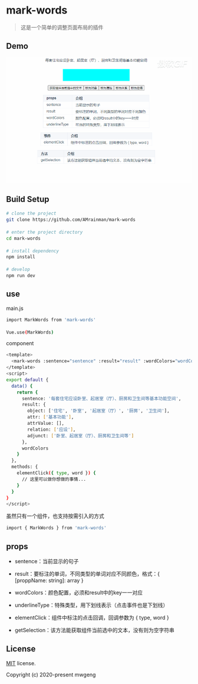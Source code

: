 # mark-words

> 这是一个简单的调整页面布局的插件

## Demo

![image](https://github.com/AMrainman/mark-words/blob/master/static/demo.gif)

## Build Setup

```bash
# clone the project
git clone https://github.com/AMrainman/mark-words

# enter the project directory
cd mark-words

# install dependency
npm install

# develop
npm run dev
```

## use

main.js

```bash
import MarkWords from 'mark-words'

Vue.use(MarkWords)
```

component

```bash
<template>
  <mark-words :sentence="sentence" :result="result" :wordColors="wordColors" @elementClick="elementClick"></mark-words>
</template>
<script>
export default {
  data() {
    return {
      sentence: '每套住宅应设卧室、起居室（厅）、厨房和卫生间等基本功能空间',
      result: {
        object: ['住宅', '卧室', '起居室（厅）', '厨房', '卫生间'],
        attr: ['基本功能'],
        attrValue: [],
        relation: ['应设'],
        adjunct: ['卧室、起居室（厅）、厨房和卫生间等']
      },
      wordColors
    }
  },
  methods: {
    elementClick({ type, word }) {
      // 这里可以做你想做的事情...
    }
  }
}
</script>
```

虽然只有一个组件，也支持按需引入的方式

```bash
import { MarkWords } from 'mark-words'
```

## props

- sentence：当前显示的句子

- result：要标注的单词，不同类型的单词对应不同颜色，格式：{ [proppName: string]: array }

- wordColors：颜色配置，必须和result中的key一一对应

- underlineType：特殊类型，用下划线表示（点击事件也是下划线）

- elementClick：组件中标注的点击回调，回调参数为 { type, word }

- getSelection：该方法能获取组件当前选中的文本，没有则为空字符串

## License

[MIT](https://github.com/AMrainman/mark-words/master/LICENSE) license.

Copyright (c) 2020-present mwgeng
